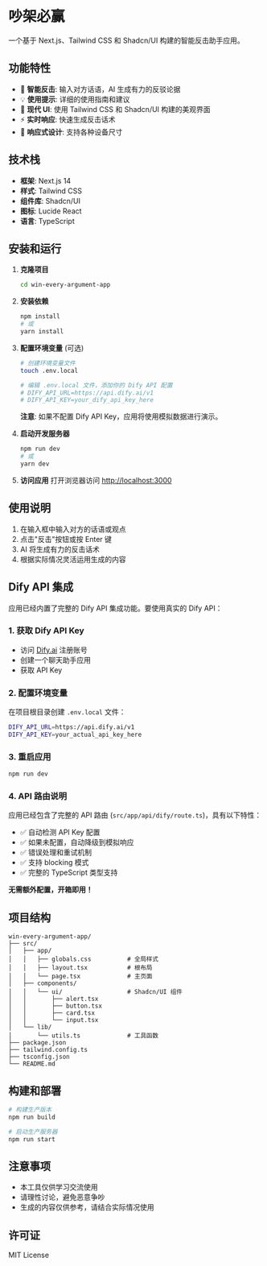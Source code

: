 # 吵架必赢

一个基于 Next.js、Tailwind CSS 和 Shadcn/UI 构建的智能反击助手应用。

## 功能特性

- 🎯 **智能反击**: 输入对方话语，AI 生成有力的反驳论据
- 💡 **使用提示**: 详细的使用指南和建议
- 🎨 **现代 UI**: 使用 Tailwind CSS 和 Shadcn/UI 构建的美观界面
- ⚡ **实时响应**: 快速生成反击话术
- 📱 **响应式设计**: 支持各种设备尺寸

## 技术栈

- **框架**: Next.js 14
- **样式**: Tailwind CSS
- **组件库**: Shadcn/UI
- **图标**: Lucide React
- **语言**: TypeScript

## 安装和运行

1. **克隆项目**
   ```bash
   cd win-every-argument-app
   ```

2. **安装依赖**
   ```bash
   npm install
   # 或
   yarn install
   ```

3. **配置环境变量** (可选)
   ```bash
   # 创建环境变量文件
   touch .env.local
   
   # 编辑 .env.local 文件，添加你的 Dify API 配置
   # DIFY_API_URL=https://api.dify.ai/v1
   # DIFY_API_KEY=your_dify_api_key_here
   ```
   
   **注意**: 如果不配置 Dify API Key，应用将使用模拟数据进行演示。

4. **启动开发服务器**
   ```bash
   npm run dev
   # 或
   yarn dev
   ```

5. **访问应用**
   打开浏览器访问 [http://localhost:3000](http://localhost:3000)

## 使用说明

1. 在输入框中输入对方的话语或观点
2. 点击"反击"按钮或按 Enter 键
3. AI 将生成有力的反击话术
4. 根据实际情况灵活运用生成的内容

## Dify API 集成

应用已经内置了完整的 Dify API 集成功能。要使用真实的 Dify API：

### 1. 获取 Dify API Key
- 访问 [Dify.ai](https://dify.ai) 注册账号
- 创建一个聊天助手应用
- 获取 API Key

### 2. 配置环境变量
在项目根目录创建 `.env.local` 文件：

```bash
DIFY_API_URL=https://api.dify.ai/v1
DIFY_API_KEY=your_actual_api_key_here
```

### 3. 重启应用
```bash
npm run dev
```

### 4. API 路由说明
应用已经包含了完整的 API 路由 (`src/app/api/dify/route.ts`)，具有以下特性：

- ✅ 自动检测 API Key 配置
- ✅ 如果未配置，自动降级到模拟响应
- ✅ 错误处理和重试机制
- ✅ 支持 blocking 模式
- ✅ 完整的 TypeScript 类型支持

**无需额外配置，开箱即用！**

## 项目结构

```
win-every-argument-app/
├── src/
│   ├── app/
│   │   ├── globals.css          # 全局样式
│   │   ├── layout.tsx           # 根布局
│   │   └── page.tsx             # 主页面
│   ├── components/
│   │   └── ui/                  # Shadcn/UI 组件
│   │       ├── alert.tsx
│   │       ├── button.tsx
│   │       ├── card.tsx
│   │       └── input.tsx
│   └── lib/
│       └── utils.ts             # 工具函数
├── package.json
├── tailwind.config.ts
├── tsconfig.json
└── README.md
```

## 构建和部署

```bash
# 构建生产版本
npm run build

# 启动生产服务器
npm run start
```

## 注意事项

- 本工具仅供学习交流使用
- 请理性讨论，避免恶意争吵
- 生成的内容仅供参考，请结合实际情况使用

## 许可证

MIT License 